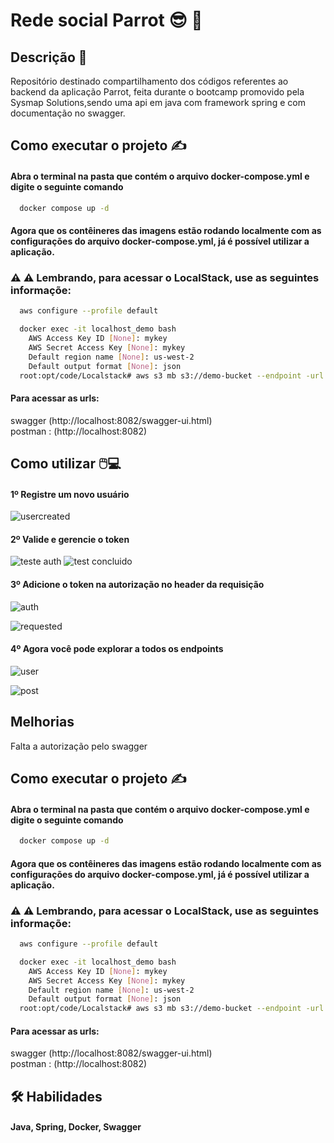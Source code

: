 
# Rede social Parrot 😎 📕

## Descrição 📃
Repositório destinado compartilhamento dos códigos referentes ao backend da aplicação Parrot, feita durante o bootcamp promovido pela Sysmap Solutions,sendo uma api em java com framework spring e com documentação no swagger. 



## Como executar o projeto ✍️
#### Abra o terminal na pasta que contém o arquivo docker-compose.yml e digite o seguinte comando
```bash
  docker compose up -d
```
#### Agora que os contêineres das imagens estão rodando localmente com as configurações do arquivo docker-compose.yml, já é possível utilizar a aplicação.

### ⚠ ⚠ Lembrando, para acessar o LocalStack, use as seguintes informaçõe: 
```bash
  aws configure --profile default
```
```bash
  docker exec -it localhost_demo bash
    AWS Access Key ID [None]: mykey
    AWS Secret Access Key [None]: mykey
    Default region name [None]: us-west-2
    Default output format [None]: json
  root:opt/code/Localstack# aws s3 mb s3://demo-bucket --endpoint -url http://localhost:4566

```
#### Para acessar as urls:
  swagger (http://localhost:8082/swagger-ui.html)  
  postman : (http://localhost:8082)


## Como utilizar 🖱️💻
#### 1º Registre um novo usuário 
![usercreated](https://github.com/bc-fullstack-03/walderney-oliveira-backend/assets/85721450/a1a753d9-371b-4001-8af0-4b361c8c9496)
#### 2º Valide e gerencie o token
![teste auth](https://github.com/bc-fullstack-03/walderney-oliveira-backend/assets/85721450/ef5bddee-e19d-4d2c-85e6-d1786de7f826)
![test concluido](https://github.com/bc-fullstack-03/walderney-oliveira-backend/assets/85721450/b60eb0dd-9207-451c-828f-4c8efba94eab)

#### 3º Adicione o token na autorização no header da requisição
![auth](https://github.com/bc-fullstack-03/walderney-oliveira-backend/assets/85721450/f456c5ad-7107-458e-ac79-adf96babf108)

![requested](https://github.com/bc-fullstack-03/walderney-oliveira-backend/assets/85721450/ac026396-3012-4e73-9e59-a1e015a6b170)

#### 4º Agora você pode explorar a todos os endpoints

![user](https://github.com/bc-fullstack-03/walderney-oliveira-backend/assets/85721450/c066c7c3-b091-4ade-bcb4-4fbcb391b85b)

![post](https://github.com/bc-fullstack-03/walderney-oliveira-backend/assets/85721450/ce80fc9e-a7d5-4852-8a1b-01279bfb35d6)

## Melhorias

Falta a autorização pelo swagger


## Como executar o projeto ✍️
#### Abra o terminal na pasta que contém o arquivo docker-compose.yml e digite o seguinte comando
```bash
  docker compose up -d
```
#### Agora que os contêineres das imagens estão rodando localmente com as configurações do arquivo docker-compose.yml, já é possível utilizar a aplicação.

### ⚠ ⚠ Lembrando, para acessar o LocalStack, use as seguintes informaçõe: 
```bash
  aws configure --profile default
```
```bash
  docker exec -it localhost_demo bash
    AWS Access Key ID [None]: mykey
    AWS Secret Access Key [None]: mykey
    Default region name [None]: us-west-2
    Default output format [None]: json
  root:opt/code/Localstack# aws s3 mb s3://demo-bucket --endpoint -url http://localhost:4566

```
#### Para acessar as urls:
  swagger (http://localhost:8082/swagger-ui.html)  
  postman : (http://localhost:8082)


## 🛠 Habilidades
#### Java, Spring, Docker, Swagger

